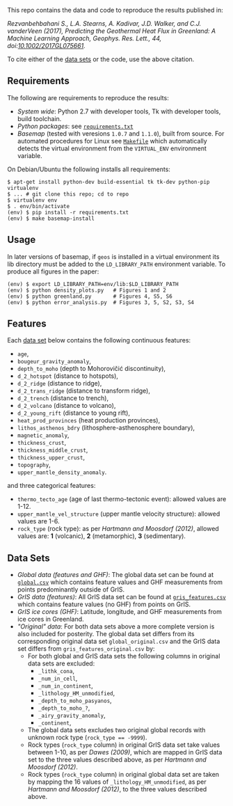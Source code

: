 This repo contains the data and code to reproduce the results published in:

_Rezvanbehbahani S., L.A. Stearns, A. Kadivar, J.D. Walker, and C.J. vanderVeen (2017), Predicting the Geothermal Heat Flux in Greenland: A Machine Learning Approach, Geophys. Res. Lett., 44, doi:[10.1002/2017GL075661](http://dx.doi.org/10.1002/2017GL075661)._

To cite either of the [data sets](#data-sets) or the code, use the above citation.

Requirements
------------
The following are requirements to reproduce the results:

* _System wide_: Python 2.7 with developer tools, Tk with developer tools,
  build toolchain.
* _Python packages_: see [`requirements.txt`](requirements.txt)
* _Basemap_ (tested with veresions `1.0.7` and `1.1.0`), built from source. For
  automated procedures for Linux see [`Makefile`](Makefile) which automatically
  detects the virtual environment from the `VIRTUAL_ENV` environment variable.

On Debian/Ubuntu the following installs all requirements:
```
$ apt-get install python-dev build-essential tk tk-dev python-pip virtualenv
$ ... # git clone this repo; cd to repo
$ virtualenv env
$ . env/bin/activate
(env) $ pip install -r requirements.txt
(env) $ make basemap-install
```

Usage
-----
In later versions of basemap, if `geos` is installed in a virtual environment
its lib directory must be added to the `LD_LIBRARY_PATH` environment variable.
To produce all figures in the paper:
```
(env) $ export LD_LIBRARY_PATH=env/lib:$LD_LIBRARY_PATH
(env) $ python density_plots.py   # Figures 1 and 2
(env) $ python greenland.py       # Figures 4, S5, S6
(env) $ python error_analysis.py  # Figures 3, 5, S2, S3, S4
```

Features
--------
Each [data set](#data-sets) below contains the following continuous features:

* `age`,
* `bougeur_gravity_anomaly`,
* `depth_to_moho`           (depth to Mohorovičić discontinuity),
* `d_2_hotspot`             (distance to hotspots),
* `d_2_ridge`               (distance to ridge),
* `d_2_trans_ridge`         (distance to transform ridge),
* `d_2_trench`              (distance to trench),
* `d_2_volcano`             (distance to volcano),
* `d_2_young_rift`          (distance to young rift),
* `heat_prod_provinces`     (heat production provinces),
* `lithos_asthenos_bdry`    (lithosphere-asthenosphere boundary),
* `magnetic_anomaly`,
* `thickness_crust`,
* `thickness_middle_crust`,
* `thickness_upper_crust`,
* `topography`,
* `upper_mantle_density_anomaly`.

and three categorical features:

* `thermo_tecto_age` (age of last thermo-tectonic event): allowed values are 1-12.
* `upper_mantle_vel_structure` (upper mantle velocity structure): allowed values are 1-6.
* `rock_type` (rock type): as per *Hartmann and Moosdorf (2012)*, allowed values are:
  **1** (volcanic), **2** (metamorphic), **3** (sedimentary).

Data Sets
---------

- *Global data (features and GHF)*: The global data set can be found at
  [`global.csv`](global.csv) which contains feature values and GHF measurements
  from points predominantly outside of GrIS.
- *GrIS data (features)*: All GrIS data set can be found at
  [`gris_features.csv`](gris_features.csv) which contains feature values (no
  GHF) from points on GrIS.
- *GrIS ice cores (GHF)*: Latitude, longitude, and GHF measurements from ice
   cores in Greenland.
- *"Original" data*: For both data sets above a more complete version is also
  included for posterity. The global data set differs from its corresponding
  original data set `global_original.csv` and the GrIS data set differs from
  `gris_features_original.csv` by:
    * For both global and GrIS data sets the following columns in original data
      sets are excluded:
        - `_lithk_cona`,
        - `_num_in_cell`,
        - `_num_in_continent`,
        - `_lithology_HM_unmodified`,
        - `_depth_to_moho_pasyanos`,
        - `_depth_to_moho_?`,
        - `_airy_gravity_anomaly`,
        - `_continent`,
    * The global data sets excludes two original global records with unknown rock
      type (`rock_type == -9999`).
    * Rock types (`rock_type` column) in original GrIS data set take values
      between 1-10, as per *Dawes (2009)*, which are mapped in GrIS data set to
      the three values described above, as per *Hartmann and Moosdorf (2012)*.
    * Rock types (`rock_type` column) in original global data set are taken by
      mapping the 16 values of `_lithology_HM_unmodified`, as per
      *Hartmann and Moosdorf (2012)*, to the three values described above.
